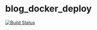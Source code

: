 # blog_docker_deploy
[![Build Status](https://travis-ci.org/cerchiariluiza/blog_docker_deploy.svg?branch=main)](https://travis-ci.org/cerchiariluiza/blog_docker_deploy)
